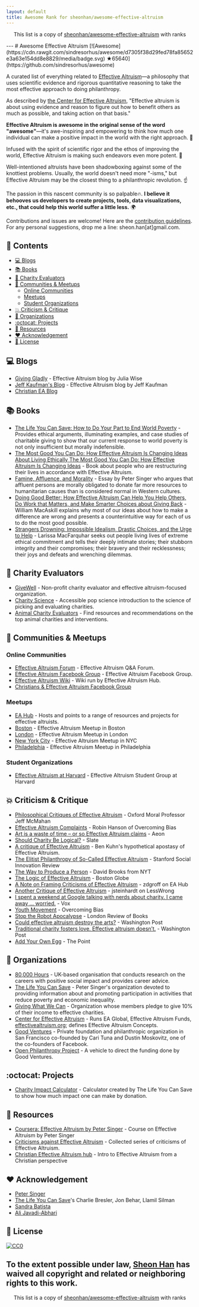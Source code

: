 ```yaml
---
layout: default
title: Awesome Rank for sheonhan/awesome-effective-altruism
---
```


<p align="center">
	This list is a copy of <a href="https://github.com/sheonhan/awesome-effective-altruism">sheonhan/awesome-effective-altruism</a> with ranks
</p>
---
# Awesome Effective Altruism [![Awesome](https://cdn.rawgit.com/sindresorhus/awesome/d7305f38d29fed78fa85652e3a63e154dd8e8829/media/badge.svg) ★65640](https://github.com/sindresorhus/awesome)

A curated list of everything related to [Effective Altruism](https://en.wikipedia.org/wiki/Effective_altruism)—a philosophy that uses scientific evidence and rigorous quantitative reasoning to take the most effective approach to doing philanthropy.

As described by [the Center for Effective Altruism](https://www.centreforeffectivealtruism.org/what-is-effective-altruism/), "Effective altruism is about using evidence and reason to figure out how to benefit others as much as possible, and taking action on that basis."

**Effective Altruism is awesome in the original sense of the word "awesome"**—it's awe-inspiring and empowering to think how much one individual can make a positive impact in the world with the right approach. :muscle:

Infused with the spirit of scientific rigor and the ethos of improving the world, Effective Altruism is making such endeavors even more potent. :rocket:

Well-intentioned altruists have been shadowboxing against some of the knottiest problems. Usually, the world doesn't need more "-isms," but Effective Altruism may be the closest thing to a philanthropic revolution. :point_up:

The passion in this nascent community is so palpable:fire:. **I believe it behooves us developers to create projects, tools, data visualizations, etc., that could help this world suffer a little less.** :earth_africa:

Contributions and issues are welcome! Here are the [contribution guidelines](https://github.com/sheonhan/awesome-effective-altruism/blob/master/contributing.md).  
For any personal suggestions, drop me a line: sheon.han[at]gmail.com.

## :book: Contents
<!-- START doctoc generated TOC please keep comment here to allow auto update -->
<!-- DON'T EDIT THIS SECTION, INSTEAD RE-RUN doctoc TO UPDATE -->


- [:computer: Blogs](#computer-blogs)
- [:books: Books](#books-books)
- [:hammer: Charity Evaluators](#hammer-charity-evaluators)
- [:busts_in_silhouette: Communities & Meetups](#busts_in_silhouette-communities--meetups)
  - [Online Communities](#online-communities)
  - [Meetups](#meetups)
  - [Student Organizations](#student-organizations)
- [:collision: Criticism & Critique](#collision-criticism--critique)
- [:office: Organizations](#office-organizations)
- [:octocat: Projects](#octocat-projects)
- [:thought_balloon: Resources](#thought_balloon-resources)
- [:heart: Acknowledgement](#heart-acknowledgement)
- [:key: License](#key-license)

<!-- END doctoc generated TOC please keep comment here to allow auto update -->

## :computer: Blogs
- [Giving Gladly](http://www.givinggladly.com/) - Effective Altruism blog by Julia Wise
- [Jeff Kaufman's Blog](http://www.jefftk.com/index) - Effective Altruism blog by Jeff Kaufman
- [Christian EA Blog](http://christianea.org/blog/) 

## :books: Books
- [The Life You Can Save: How to Do Your Part to End World Poverty](https://www.amazon.com/Life-You-Can-Save-Poverty/dp/0812981561/ref=sr_1_1?ie=UTF8&qid=1491663357&sr=8-1&keywords=the+life+you+can+save) - Provides ethical arguments, illuminating examples, and case studies of charitable giving to show that our current response to world poverty is not only insufficient but morally indefensible.
- [The Most Good You Can Do: How Effective Altruism Is Changing Ideas About Living Ethically The Most Good You Can Do: How Effective Altruism Is Changing Ideas](https://www.amazon.com/Most-Good-You-Can-Effective/dp/0300219865/ref=pd_lpo_sbs_14_t_0?_encoding=UTF8&psc=1&refRID=TRVQNNNRAWC14C0MPW1M) - Book about people who are restructuring their lives in accordance with Effective Altruism.
- [Famine, Affluence, and Morality](https://www.amazon.com/Famine-Affluence-Morality-Peter-Singer/dp/0190219203/ref=pd_sim_14_8?_encoding=UTF8&pd_rd_i=0190219203&pd_rd_r=PEC7WM3E5DARAS3P9QYA&pd_rd_w=u7ZoC&pd_rd_wg=9bC3i&psc=1&refRID=PEC7WM3E5DARAS3P9QYA) - Essay by Peter Singer who argues that affluent persons are morally obligated to donate far more resources to humanitarian causes than is considered normal in Western cultures.
- [Doing Good Better: How Effective Altruism Can Help You Help Others, Do Work that Matters, and Make Smarter Choices about Giving Back](https://www.amazon.com/Doing-Good-Better-Effective-Altruism/dp/1592409660) - William MacAskill explains why most of our ideas about how to make a difference are wrong and presents a counterintuitive way for each of us to do the most good possible.
- [Strangers Drowning: Impossible Idealism, Drastic Choices, and the Urge to Help](https://www.amazon.com/Strangers-Drowning-Impossible-Idealism-Drastic/dp/0143109782/ref=pd_sim_14_6?_encoding=UTF8&pd_rd_i=0143109782&pd_rd_r=PEC7WM3E5DARAS3P9QYA&pd_rd_w=u7ZoC&pd_rd_wg=9bC3i&psc=1&refRID=PEC7WM3E5DARAS3P9QYA) - Larissa MacFarquhar seeks out people living lives of extreme ethical commitment and tells their deeply intimate stories; their stubborn integrity and their compromises; their bravery and their recklessness; their joys and defeats and wrenching dilemmas.

## :hammer: Charity Evaluators
- [GiveWell](http://www.givewell.org/) - Non-profit charity evaluator and effective altruism-focused organization.
- [Charity Science](http://www.charityscience.com) - Accessible pop science introduction to the science of picking and evaluating charities.
- [Animal Charity Evaluators](https://animalcharityevaluators.org) - Find resources and recommendations on the top animal charities and interventions.

## :busts_in_silhouette: Communities & Meetups
### Online Communities
- [Effective Altruism Forum](http://effective-altruism.com/ea/6x/introduction_to_effective_altruism/) - Effective Altruism Q&A Forum.
- [Effective Altruism Facebook Group](https://www.facebook.com/groups/effective.altruists/) - Effective Altruism Facebook Group.
- [Effective Altruism Wiki](http://wiki.effectivealtruismhub.com/index.php?title=Effective_Altruism_Wiki) - Wiki run by Effective Altruism Hub.
- [Christians & Effective Altruism Facebook Group](https://www.facebook.com/groups/741228169272427/)

### Meetups
- [EA Hub](https://eahub.org/) - Hosts and points to a range of resources and projects for effective altruists.
- [Boston](https://www.meetup.com/Boston-Effective-Altruism/) - Effective Altruism Meetup in Boston
- [London](https://www.meetup.com/Effective-Altruism-London/) - Effective Altruism Meetup in London
- [New York City](https://www.meetup.com/Effective-Altruism-NYC/) - Effective Altruism Meetup in NYC
- [Philadelphia](https://www.meetup.com/Effective-Altruism-Philadelphia/) - Effective Altruism Meetup in Philadelphia

### Student Organizations
- [Effective Altruism at Harvard](http://www.harvardea.org/) - Effective Altruism Student Group at Harvard

## :collision: Criticism & Critique
- [Philosophical Critiques of Effective Altruism](http://effective-altruism.com/ea/x4/philosophical_critiques_of_effective_altruism_by/) - Oxford Moral Professor Jeff McMahan
- [Effective Altruism Complaints](http://www.overcomingbias.com/2015/07/effective-altruism-complaints.html) - Robin Hanson of Overcoming Bias
- [Art is a waste of time – or so Effective Altruism claims](https://aeon.co/essays/art-is-a-waste-of-time-or-so-effective-altruism-claims) - Aeon
- [Should Charity Be Logical?](http://www.slate.com/articles/news_and_politics/view_from_chicago/2015/03/effective_altruism_critique_few_charities_stand_up_to_rational_evaluation.html) - Slate
- [A critique of Effective Altruism](https://www.benkuhn.net/ea-critique) - Ben Kuhn's hypothetical apostasy of Effective Altruism.
- [The Elitist Philanthropy of So-Called Effective Altruism](https://ssir.org/articles/entry/the_elitist_philanthropy_of_so_called_effective_altruism) - Stanford Social Innovation Review
- [The Way to Produce a Person](http://www.nytimes.com/2013/06/04/opinion/brooks-the-way-to-produce-a-person.html) - David Brooks from NYT
- [The Logic of Effective Altruism](https://bostonreview.net/forum/peter-singer-logic-effective-altruism) - Boston Globe
- [A Note on Framing Criticisms of Effective Altruism](http://effective-altruism.com/ea/li/a_note_on_framing_criticisms_of_effective_altruism/) - zdgroff on EA Hub
- [Another Critique of Effective Altruism](http://lesswrong.com/lw/jfm/another_critique_of_effective_altruism/) - jsteinhardt on LessWrong
- [I spent a weekend at Google talking with nerds about charity. I came away … worried.](https://www.vox.com/2015/8/10/9124145/effective-altruism-global-ai) - Vox
- [Youth Movement](http://www.overcomingbias.com/2015/08/youth-movements.html) - Overcoming Bias
- [Stop the Robot Apocalypse](https://www.lrb.co.uk/v37/n18/amia-srinivasan/stop-the-robot-apocalypse) - London Review of Books
- [Could effective altruism destroy the arts?](https://www.washingtonpost.com/news/in-theory/wp/2015/09/08/could-effective-altruism-destroy-the-arts/?utm_term=.ad309d003620) - Washington Post
- [Traditional charity fosters love. Effective altruism doesn’t.](https://www.washingtonpost.com/news/in-theory/wp/2015/09/11/traditional-charity-fosters-love-effective-altruism-doesnt/?utm_term=.b01c1b6ee350) - Washington Post
- [Add Your Own Egg](http://thepointmag.com/2016/examined-life/add-your-own-egg) - The Point

## :office: Organizations
- [80,000 Hours](https://80000hours.org/) - UK-based organisation that conducts research on the careers with positive social impact and provides career advice.
- [The Life You Can Save](https://www.thelifeyoucansave.org/) - Peter Singer's organization devoted to providing information about and promoting participation in activities that reduce poverty and economic inequality.
- [Giving What We Can](https://www.givingwhatwecan.org/) - Organization whose members pledge to give 10% of their income to effective charities.
- [Center for Effective Altruism](https://www.centreforeffectivealtruism.org/) - Runs EA Global, Effective Altruism Funds, [effectivealtruism.org](effectivealtruism.org); defines Effective Altruism Concepts.
- [Good Ventures](http://www.goodventures.org/research-and-ideas/blog) - Private foundation and philanthropic organization in San Francisco co-founded by Cari Tuna and Dustin Moskovitz, one of the co-founders of Facebook.
- [Open Philanthropy Project](http://www.openphilanthropy.org/) - A vehicle to direct the funding done by Good Ventures.

## :octocat: Projects
- [Charity Impact Calculator](https://www.thelifeyoucansave.org/Impact-Calculator) - Calculator created by The Life You Can Save to show how much impact one can make by donation.

## :thought_balloon: Resources
- [Coursera: Effective Altruism by Peter Singer](https://www.coursera.org/learn/altruism) - Course on Effective Altruism by Peter Singer
- [Criticisms against Effective Altruism](http://wiki.effectivealtruismhub.com/index.php?title=Criticism_of_effective_altruism) - Collected series of criticisms of Effective Altruism.
- [Christian Effective Altruism hub](http://christianea.org/) - Intro to Effective Altruism from a Christian perspective

## :heart: Acknowledgement
- [Peter Singer](http://www.petersinger.info/)
- [The Life You Can Save](https://www.thelifeyoucansave.org/)'s Charlie Bresler, Jon Behar, Llamil Silman
- [Sandra Batista](https://www.cs.princeton.edu/people/profile/sbatista)
- [Ali Javadi-Abhari](http://www.princeton.edu/~ajavadia/)

## :key: License

[![CC0](http://mirrors.creativecommons.org/presskit/buttons/88x31/svg/cc-zero.svg)](https://creativecommons.org/publicdomain/zero/1.0/)

To the extent possible under law, [Sheon Han](http://sheon.be/) has waived all copyright and related or neighboring rights to this work.
---
<p align="center">
	This list is a copy of <a href="https://github.com/sheonhan/awesome-effective-altruism">sheonhan/awesome-effective-altruism</a> with ranks
</p>
